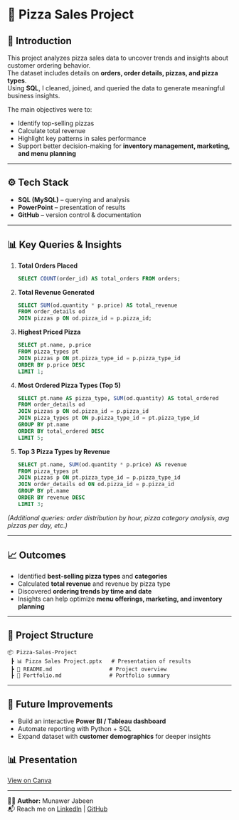 # 🍕 Pizza Sales Project  

## 📌 Introduction  
This project analyzes pizza sales data to uncover trends and insights about customer ordering behavior.  
The dataset includes details on **orders, order details, pizzas, and pizza types**.  
Using **SQL**, I cleaned, joined, and queried the data to generate meaningful business insights.  

The main objectives were to:  
- Identify top-selling pizzas  
- Calculate total revenue  
- Highlight key patterns in sales performance  
- Support better decision-making for **inventory management, marketing, and menu planning**  

---

## ⚙️ Tech Stack  
- **SQL (MySQL)** – querying and analysis  
- **PowerPoint** – presentation of results  
- **GitHub** – version control & documentation  

---

## 📊 Key Queries & Insights  
1. **Total Orders Placed**  
   ```sql
   SELECT COUNT(order_id) AS total_orders FROM orders;
   ```  

2. **Total Revenue Generated**  
   ```sql
   SELECT SUM(od.quantity * p.price) AS total_revenue
   FROM order_details od
   JOIN pizzas p ON od.pizza_id = p.pizza_id;
   ```  

3. **Highest Priced Pizza**  
   ```sql
   SELECT pt.name, p.price
   FROM pizza_types pt
   JOIN pizzas p ON pt.pizza_type_id = p.pizza_type_id
   ORDER BY p.price DESC
   LIMIT 1;
   ```  

4. **Most Ordered Pizza Types (Top 5)**  
   ```sql
   SELECT pt.name AS pizza_type, SUM(od.quantity) AS total_ordered
   FROM order_details od
   JOIN pizzas p ON od.pizza_id = p.pizza_id
   JOIN pizza_types pt ON p.pizza_type_id = pt.pizza_type_id
   GROUP BY pt.name
   ORDER BY total_ordered DESC
   LIMIT 5;
   ```  

5. **Top 3 Pizza Types by Revenue**  
   ```sql
   SELECT pt.name, SUM(od.quantity * p.price) AS revenue
   FROM pizza_types pt
   JOIN pizzas p ON pt.pizza_type_id = p.pizza_type_id
   JOIN order_details od ON od.pizza_id = p.pizza_id
   GROUP BY pt.name
   ORDER BY revenue DESC
   LIMIT 3;
   ```  

*(Additional queries: order distribution by hour, pizza category analysis, avg pizzas per day, etc.)*  

---

## 📈 Outcomes  
- Identified **best-selling pizza types** and **categories**  
- Calculated **total revenue** and revenue by pizza type  
- Discovered **ordering trends by time and date**  
- Insights can help optimize **menu offerings, marketing, and inventory planning**  

---

## 📂 Project Structure  
```
📦 Pizza-Sales-Project
 ┣ 📊 Pizza Sales Project.pptx   # Presentation of results
 ┣ 📄 README.md                  # Project overview
 ┣ 📄 Portfolio.md               # Portfolio summary
```

---

## 🚀 Future Improvements  
- Build an interactive **Power BI / Tableau dashboard**  
- Automate reporting with Python + SQL  
- Expand dataset with **customer demographics** for deeper insights


## 📊 Presentation
[View on Canva](https://www.canva.com/design/DAGyZ2L_60U/nv2rBflnf_IbLmI7sKCYXw/edit?utm_content=DAGyZ2L_60U&utm_campaign=designshare&utm_medium=link2&utm_source=sharebutton)  

---

👨‍💻 **Author:** Munawer Jabeen  
📬 Reach me on [LinkedIn](https://www.linkedin.com/in/munawer-jabeen-900811380/) | [GitHub](https://github.com/Mjabeen164)  
